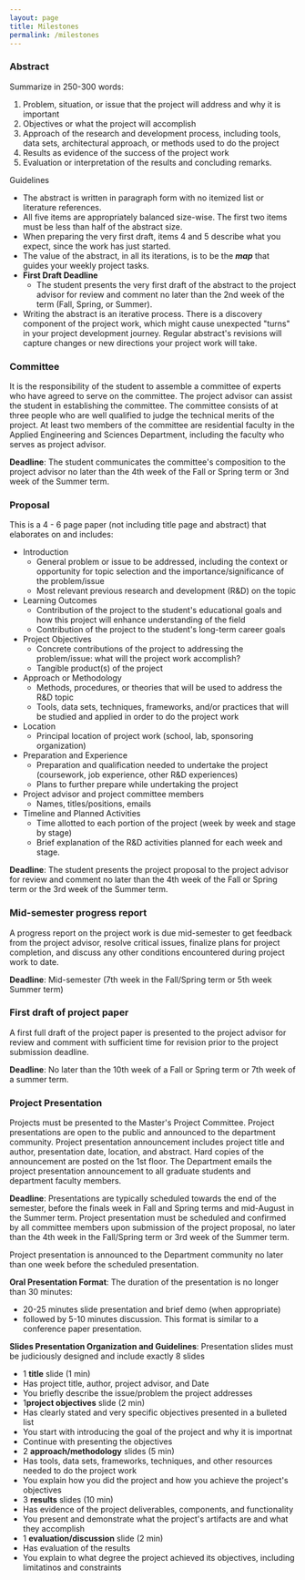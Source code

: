 ```yaml
---
layout: page
title: Milestones
permalink: /milestones
---
```


### **Abstract**

Summarize in 250-300 words:

1. Problem, situation, or issue that the project will address and why it is important
2. Objectives or what the project will accomplish
3. Approach of the research and development process, including tools, data sets, architectural approach, or methods used to do the project
4. Results as evidence of the success of the project work
5. Evaluation or interpretation of the results and concluding remarks. 

Guidelines

* The abstract is written in paragraph form with no itemized list or literature references. 
* All five items are appropriately balanced size-wise. The first two items must be less than half of the abstract size. 
* When preparing the very first draft, items 4 and 5 describe what you expect, since the work has just started.
* The value of the abstract, in all its iterations, is to be the ***map*** that guides your weekly project tasks. 
* **First Draft Deadline**
  * The student presents the very first draft of the abstract to the project advisor for review and comment no later than the 2nd week of the term (Fall, Spring, or Summer). 
* Writing the abstract is an iterative process. There is a discovery component of the project work, which might cause unexpected "turns" in your project development journey. Regular abstract's revisions will capture changes or new directions your project work will take.

### **Committee**

It is the responsibility of the student to assemble a committee of experts who have agreed to serve on the committee. The project advisor can assist the student in establishing the committee. The committee consists of at three people who are well qualified to judge the technical merits of the project. At least two members of the committee are residential faculty in the Applied Engineering and Sciences Department, including the faculty who serves as project advisor.

**Deadline**: The student communicates the committee's composition to the project advisor no later than the 4th week of the Fall or Spring term or 3nd week of the Summer term.

### **Proposal**

This is a 4 - 6 page paper (not including title page and abstract) that elaborates on and includes:

- Introduction
  - General problem or issue to be addressed, including the context or opportunity for topic selection and the importance/significance of the problem/issue
  - Most relevant previous research and development (R\&D) on the topic
- Learning Outcomes
  - Contribution of the project to the student's educational goals and how this project will enhance understanding of the field
  - Contribution of the project to the student's long-term career goals
- Project Objectives
  - Concrete contributions of the project to addressing the problem/issue: what will the project work accomplish?
  - Tangible product(s) of the project
- Approach or Methodology
  - Methods, procedures, or theories that will be used to address the R\&D topic
  - Tools, data sets, techniques, frameworks, and/or practices that will be studied and applied in order to do the project work
- Location
  - Principal location of project work (school, lab, sponsoring organization)
- Preparation and Experience
  - Preparation and qualification needed to undertake the project (coursework, job experience, other R\&D experiences)
  - Plans to further prepare while undertaking the project
- Project advisor and project committee members
  - Names, titles/positions, emails
- Timeline and Planned Activities
  - Time allotted to each portion of the project (week by week and stage by stage)
  - Brief explanation of the R\&D activities planned for each week and stage.

**Deadline**: The student presents the project proposal to the project advisor for review and comment no later than the 4th week of the Fall or Spring term or the 3rd week of the Summer term.

### **Mid-semester progress report**

A progress report on the project work is due mid-semester to get feedback from the project advisor, resolve critical issues, finalize plans for project completion, and discuss any other conditions encountered during project work to date.

**Deadline**: Mid-semester (7th week in the  Fall/Spring term or 5th week Summer term)

### **First draft of project paper**

A first full draft of the project paper is presented to the project advisor for review and comment with sufficient time for revision prior to the project submission deadline.

**Deadline**: No later than the 10th week of a Fall or Spring term or 7th week of a summer term.

### **Project Presentation**
Projects must be presented to the Master&#39;s Project Committee. Project presentations are open to the public and announced to the department community. Project presentation announcement includes project title and author, presentation date, location, and abstract. Hard copies of the announcement are posted on the 1st floor. The Department emails the project presentation announcement to all graduate students and department faculty members.

**Deadline**: Presentations are typically scheduled towards the end of the semester, before the finals week in Fall and Spring terms and mid-August in the Summer term. Project presentation must be scheduled and confirmed by all committee members upon submission of the project proposal, no later than the 4th week in the Fall/Spring term or 3rd week of the Summer term.

Project presentation is announced to the Department community no later than one week before the scheduled presentation.

**Oral Presentation Format**:
The duration of the presentation is no longer than 30 minutes: 
* 20-25 minutes slide presentation and brief demo (when appropriate)
* followed by 5-10 minutes discussion. 
This format is similar to a conference paper presentation. 

**Slides Presentation Organization and Guidelines**:
Presentation slides must be judiciously designed and include exactly 8 slides
* 1 **title** slide (1 min)
 * Has project title, author, project advisor, and Date
 * You briefly describe the issue/problem the project addresses
* 1**project objectives** slide (2 min)
 * Has clearly stated and very specific objectives presented in a bulleted list
 * You start with introducing  the goal of the project and why it is importnat
 * Continue with presenting the objectives
* 2 **approach/methodology** slides (5 min)
 * Has tools, data sets, frameworks, techniques, and other resources needed to do the project work
 * You explain how you did the project and how you achieve the project's objectives
* 3 **results** slides (10 min)
 * Has evidence of the project deliverables, components, and functionality
 * You present and demonstrate what the project's artifacts are and what they accomplish
* 1 **evaluation/discussion** slide (2 min)
 * Has evaluation of the results
 * You explain to what degree the project achieved its objectives, including limitatinos and constraints
 




